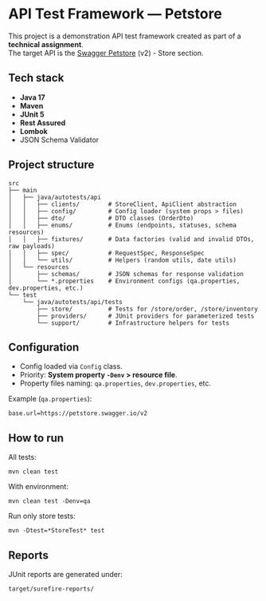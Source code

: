 # API Test Framework — Petstore

This project is a demonstration API test framework created as part of a **technical assignment**.  
The target API is the [Swagger Petstore](https://petstore.swagger.io/) (v2) - Store section.

## Tech stack
- **Java 17**
- **Maven**
- **JUnit 5**
- **Rest Assured**
- **Lombok**
- JSON Schema Validator

## Project structure
```
src
├── main
│   ├── java/autotests/api
│   │   ├── clients/        # StoreClient, ApiClient abstraction
│   │   ├── config/         # Config loader (system props > files)
│   │   ├── dto/            # DTO classes (OrderDto)
│   │   ├── enums/          # Enums (endpoints, statuses, schema resources)
│   │   ├── fixtures/       # Data factories (valid and invalid DTOs, raw payloads)
│   │   ├── spec/           # RequestSpec, ResponseSpec
│   │   └── utils/          # Helpers (random utils, date utils)
│   └── resources
│       ├── schemas/        # JSON schemas for response validation
│       └── *.properties    # Environment configs (qa.properties, dev.properties, etc.)
└── test
    └── java/autotests/api/tests
        ├── store/          # Tests for /store/order, /store/inventory
        ├── providers/      # JUnit providers for parameterized tests
        └── support/        # Infrastructure helpers for tests
```

## Configuration
- Config loaded via `Config` class.
- Priority: **System property `-Denv` > resource file**.
- Property files naming: `qa.properties`, `dev.properties`, etc.

Example (`qa.properties`):
```properties
base.url=https://petstore.swagger.io/v2
```

## How to run
All tests:
```properties
mvn clean test
```
With environment:
```properties
mvn clean test -Denv=qa
```
Run only store tests:
```properties
mvn -Dtest=*StoreTest* test
```

## Reports
JUnit reports are generated under:
```properties
target/surefire-reports/
```




